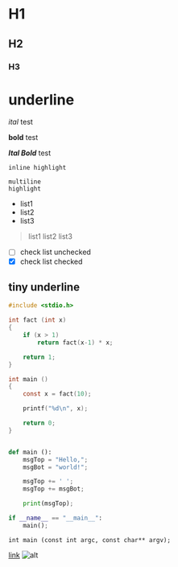 # H1
## H2
### H3

underline
=========

*ital* test

**bold** test

***Ital Bold*** test

`inline highlight`

```
multiline
highlight
```

 - list1
 - list2
 - list3

 > list1
 > list2
 > list3

 - [ ] check list unchecked
 - [x] check list checked

tiny underline
--------------

```C
#include <stdio.h>

int fact (int x)
{
	if (x > 1)
		return fact(x-1) * x;

	return 1;
}

int main ()
{
	const x = fact(10);

	printf("%d\n", x);

	return 0;
}
```

```python

def main ():
	msgTop = "Hello,";
	msgBot = "world!";

	msgTop += ' ';
	msgTop += msgBot;

	print(msgTop);

if __name__ == "__main__":
	main();

```

`int main (const int argc, const char** argv);`

[link](https://url.com/)
![alt](https://image.com)
